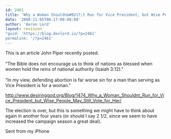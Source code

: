 ```yaml
---
id: 2461
title: 'Why a Woman Shouldn&#8217;t Run for Vice President, but Wise People May Still Vote for Her'
date: '2008-11-05T08:17:00-08:00'
author: 'Aaron Lord'
layout: revision
"guid: 'https://blog.devlord.io/?p=2461'
permalink: '/?p=2461'
---
```


<div>This is an article John Piper recently posted.<br /></div><div><br /></div>"The Bible does not encourage us to think of nations as blessed when women hold the reins of national authority (Isaiah 3:12)."<div><br /></div><div>"In my view, defending abortion is far worse sin for a man than serving as Vice President is for a woman."<p><a href="http://www.desiringgod.org/Blog/1474_Why_a_Woman_Shouldnt_Run_for_Vice_President_but_Wise_People_May_Still_Vote_for_Her/">http://www.desiringgod.org/Blog/1474_Why_a_Woman_Shouldnt_Run_for_Vice_President_but_Wise_People_May_Still_Vote_for_Her/</a></p><p>The election is over, but this is something we might have to think about again in another four years (or should I say 2 1/2, since we seem to have increased the campaign season a great deal).</p><p>Sent from my iPhone</p></div><div class="blogger-post-footer"></div>
